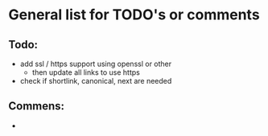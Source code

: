 # General list for TODO's or comments

## Todo:
- add ssl / https support using openssl or other
    - then update all links to use https
- check if shortlink, canonical, next are needed
  <link rel="next" href="http://www.keydesign.com/#services">
  <link rel="canonical" href="http://www.keydesign.com">
  <link rel="shortlink" href="http://www.keydesign.com">

## Commens:
- 